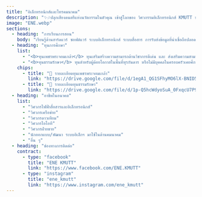 ```yaml
---
title: "อิเล็กทรอนิกส์และโทรคมนาคม"
description: "✨🎶ปลุกเสียงดนตรีแห่งนวัตกรรมในตัวคุณ เข้าสู่โลกของ วิศวกรรมอิเล็กทรอนิกส์ KMUTT ทดลองสร้างเมโลดี้ด้วยโค้ด เรียนรู้การทำงานของวงจรไฟฟ้า สัมผัสนวัตกรรมล้ำสมัย เรียนรู้ผ่านโปรเจกต์สนุก ๆ และค้นหาแรงบันดาลใจใหม่ ๆ ที่นี่เราจะพาคุณไปค้นพบว่า เทคโนโลยีใกล้ตัวก็สามารถเป็นเวทีแห่งความฝันได้📡✨"
image: "ENE.webp"
sections:
  - heading: "การเรียนการสอน"
    body: "เรียนรู้ด้านฮาร์ดแวร์ ซอฟต์แวร์ ระบบอิเล็กทรอนิกส์ ระบบสื่อสาร การรับส่งข้อมูลที่น่าเชื่อถือปลอดภัยและรวดเร็ว เครือข่ายอุปกรณ์อิเล็กทรอนิกส์และอุปกรณ์ในระบบสื่อสาร การออกแบบด้านวิศวกรรมที่เกี่ยวข้อง และระบบการตัดสินใจอันชาญฉลาด เช่น Machine Learning, Fiber Optic, Wireless Communication, Embedded System เพื่อรองรับการพัฒนาเทคโนโลยีขั้นสูงของประเทศ"
  - heading: "ทุนการศึกษา"
    list:
      - "<b>ทุนเพชรพระจอมเกล้า</b> ทุนเสริมสร้างความสามารถด้านวิชาการดีเด่น และ ส่งเสริมความสามารถเฉพาะด้าน แบ่งออกเป็น 4 ด้าน ได้แก่ ด้านกีฬา ด้านศิลปวัฒนธรรม ด้านความเป็นผู้นำ ด้านความคิดสร้างสรรค์และนวัตกรรม โดยจะได้รับ ค่าเล่าเรียนตามหลักสูตร ค่าอุปกรณ์แรกเข้าเหมาจ่าย 30,000 บาท ค่าครองชีพรายเดือน 4,000 บาท/เดือน"
      - "<b>ทุนธรรมรักษา</b> ทุนสำหรับผู้ด้อยโอกาสในพื้นที่ทุรกันดาร หรือไม่มีบุคคลในครอบครัวเคยศึกษาในระดับอุดมศึกษา โดยต้องพร้อมและยินดีที่จะช่วยเหลือ และสนับสนุนกิจกรรมของมหาวิทยาลัย ต้องเข้าร่วมและปฏิบัติกิจกรรมตามที่มหาวิทยาลัยกำหนด ต้องปฏิบัติกิจกรรมจิตอาสา อย่างน้อย 1 กิจกรรมในแต่ละภาคการศึกษา โดยจะได้รับ ค่าเล่าเรียนตามหลักสูตร ค่าอุปกรณ์การศึกษาเหมาจ่ายปีละ 10,000 บาท ค่าที่พักเดือนละ 1,500 บาท และค่าครองชีพรายเดือน 4,000 บาท/เดือน และมีสิทธิ์ได้พักหอพักใน มจธ."
    chips:
      - title: "📄 รายละเอียดทุนเพชรพระจอมเกล้า"
        link: "https://drive.google.com/file/d/1egA1_QG1SFhyMO6lX-BNID5oK5tFkDkN/view?usp=sharing"
      - title: "📄 รายละเอียดทุนธรรมรักษา"
        link: "https://drive.google.com/file/d/1p-Q5hcWdyoSuA_0FxqcU7P9isiCcdSy3/view?usp=sharing"
  - heading: "อาชีพในอนาคต"
    list:
      - "วิศวกรไฟฟ้าสื่อสารและอิเล็กทรอนิกส์"
      - "วิศวกรเครือข่าย"
      - "วิศวกรดาวเทียม"
      - "วิศวกรไอโอที"
      - "วิศวกรฝ่ายขาย"
      - "นักออกแบบ/พัฒนา ระบบอิเล็กฯ มาใช้ในด้านคมนาคม"
      - "อื่น ๆ"
  - heading: "ช่องทางการติดต่อ"
    contract:
      - type: "facebook"
        title: "ENE KMUTT"
        link: "https://www.facebook.com/ENE.KMUTT"
      - type: "instagram"
        title: "ene_kmutt"
        link: "https://www.instagram.com/ene_kmutt"
---
```

